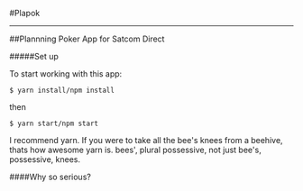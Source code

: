 #Plapok

------
##Plannning Poker App for Satcom Direct

#####Set up

To start working with this app:

`$ yarn install/npm install`

then

`$ yarn start/npm start`

I recommend yarn. If you were to take all the bee's knees from a beehive, thats how awesome yarn is. bees', plural possessive, not just bee's, possessive, knees.

####Why so serious?
